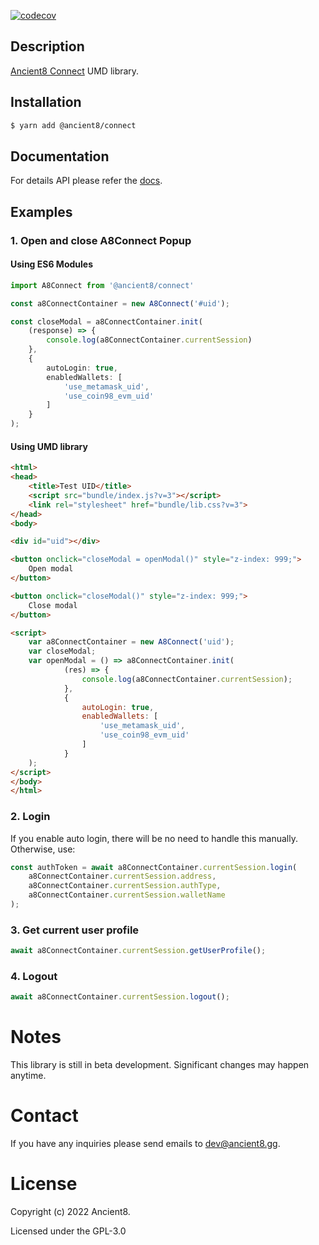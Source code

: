 [![codecov](https://codecov.io/gh/ancient8-dev/a8-id-backend/branch/main/graph/badge.svg?token=IBW28NGP2I)](https://codecov.io/gh/ancient8-dev/a8-id-backend)

## Description

[Ancient8 Connect](https://id.ancient8.gg) UMD library.

## Installation

```bash
$ yarn add @ancient8/connect
```

## Documentation
For details API please refer the [docs](https://id.ancient8.gg/profile/docs).

## Examples

### 1. Open and close A8Connect Popup

#### Using ES6 Modules
```ts
import A8Connect from '@ancient8/connect'

const a8ConnectContainer = new A8Connect('#uid');

const closeModal = a8ConnectContainer.init(
    (response) => {
        console.log(a8ConnectContainer.currentSession)
    },
    {
        autoLogin: true,
        enabledWallets: [
            'use_metamask_uid',
            'use_coin98_evm_uid'
        ]
    }
);
```


#### Using UMD library
```html
<html>
<head>
    <title>Test UID</title>
    <script src="bundle/index.js?v=3"></script>
    <link rel="stylesheet" href="bundle/lib.css?v=3">
</head>
<body>

<div id="uid"></div>

<button onclick="closeModal = openModal()" style="z-index: 999;">
    Open modal
</button>

<button onclick="closeModal()" style="z-index: 999;">
    Close modal
</button>

<script>
    var a8ConnectContainer = new A8Connect('uid');
    var closeModal;
    var openModal = () => a8ConnectContainer.init(
            (res) => {
                console.log(a8ConnectContainer.currentSession);
            },
            {
                autoLogin: true,
                enabledWallets: [
                    'use_metamask_uid',
                    'use_coin98_evm_uid'
                ]
            }
    );
</script>
</body>
</html>
```


### 2. Login

If you enable auto login, there will be no need to handle this manually. Otherwise, use:

```ts
const authToken = await a8ConnectContainer.currentSession.login(
    a8ConnectContainer.currentSession.address,
    a8ConnectContainer.currentSession.authType,
    a8ConnectContainer.currentSession.walletName
);
```

### 3. Get current user profile

```ts
await a8ConnectContainer.currentSession.getUserProfile();
```


### 4. Logout

```ts
await a8ConnectContainer.currentSession.logout();
```

# Notes

This library is still in beta development. Significant changes may happen anytime.

# Contact

If you have any inquiries please send emails to dev@ancient8.gg.

# License

Copyright (c) 2022 Ancient8.

Licensed under the GPL-3.0